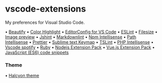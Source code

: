 # vscode-extensions
My preferences for Visual Studio Code.

• [Beautify](https://marketplace.visualstudio.com/items?itemName=HookyQR.beautify)
• [Color Highlight](https://marketplace.visualstudio.com/items?itemName=naumovs.color-highlight)
• [EditorConfig for VS Code](https://marketplace.visualstudio.com/items?itemName=EditorConfig.EditorConfig)
• [ESLint](https://marketplace.visualstudio.com/items?itemName=dbaeumer.vscode-eslint)
• [Filesize](https://marketplace.visualstudio.com/items?itemName=mkxml.vscode-filesize)
• [Image preview](https://marketplace.visualstudio.com/items?itemName=kisstkondoros.vscode-gutter-preview)
• [Jshint](https://marketplace.visualstudio.com/items?itemName=dbaeumer.jshint)
• [Markdownlint](https://marketplace.visualstudio.com/items?itemName=DavidAnson.vscode-markdownlint)
• [Npm Intellisense](https://marketplace.visualstudio.com/items?itemName=christian-kohler.npm-intellisense)
• [Path Intellisense](https://marketplace.visualstudio.com/items?itemName=christian-kohler.path-intellisense)
• [Prettier](https://marketplace.visualstudio.com/items?itemName=esbenp.prettier-vscode)
• [Sublime text Keymap](https://marketplace.visualstudio.com/items?itemName=ms-vscode.sublime-keybindings)
• [TSLint](https://marketplace.visualstudio.com/items?itemName=eg2.tslint)
• [PHP Intellisense](https://marketplace.visualstudio.com/items?itemName=felixfbecker.php-intellisense)
• [Vscode spotify](https://marketplace.visualstudio.com/items?itemName=shyykoserhiy.vscode-spotify)
• [Ruby](https://marketplace.visualstudio.com/items?itemName=rebornix.Ruby)
• [Nodejs Extension Pack](https://marketplace.visualstudio.com/items?itemName=waderyan.nodejs-extension-pack)
• [Vue.js Extension Pack](https://marketplace.visualstudio.com/items?itemName=mubaidr.vuejs-extension-pack)
• [JavaScript (ES6) code snippets](https://marketplace.visualstudio.com/items?itemName=xabikos.JavaScriptSnippets)

### Theme

• [Halcyon theme](https://marketplace.visualstudio.com/items?itemName=brittanychiang.halcyon-vscode)
